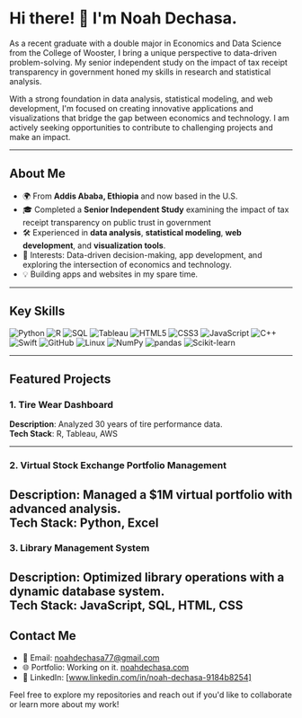 # Hi there! 👋 I'm Noah Dechasa.

As a recent graduate with a double major in Economics and Data Science from the College of Wooster, I bring a unique perspective to data-driven problem-solving. My senior independent study on the impact of tax receipt transparency in government honed my skills in research and statistical analysis.

With a strong foundation in data analysis, statistical modeling, and web development, I'm focused on creating innovative applications and visualizations that bridge the gap between economics and technology. I am actively seeking opportunities to contribute to challenging projects and make an impact.

------------------

## About Me
- 🌍 From **Addis Ababa, Ethiopia** and now based in the U.S.
- 🎓 Completed a **Senior Independent Study** examining the impact of tax receipt transparency on public trust in government
- 🛠️ Experienced in **data analysis**, **statistical modeling**, **web development**, and **visualization tools**.
- 🌟 Interests: Data-driven decision-making, app development, and exploring the intersection of economics and technology.
- 💡 Building apps and websites in my spare time.

-----------------

## Key Skills
![Python](https://img.shields.io/badge/-Python-3776AB?style=flat&logo=python&logoColor=white)
![R](https://img.shields.io/badge/-R-276DC3?style=flat&logo=r&logoColor=white)
![SQL](https://img.shields.io/badge/-SQL-4479A1?style=flat&logo=MySQL&logoColor=white)
![Tableau](https://img.shields.io/badge/-Tableau-E97627?style=flat&logo=Tableau&logoColor=white)
![HTML5](https://img.shields.io/badge/-HTML5-E34F26?style=flat&logo=html5&logoColor=white)
![CSS3](https://img.shields.io/badge/-CSS3-1572B6?style=flat&logo=css3&logoColor=white)
![JavaScript](https://img.shields.io/badge/-JavaScript-F7DF1E?style=flat&logo=javascript&logoColor=black)
![C++](https://img.shields.io/badge/-C++-00599C?style=flat&logo=cplusplus&logoColor=white)
![Swift](https://img.shields.io/badge/-Swift-FA7343?style=flat&logo=swift&logoColor=white)
![GitHub](https://img.shields.io/badge/-GitHub-181717?style=flat&logo=github&logoColor=white)
![Linux](https://img.shields.io/badge/-Linux-FCC624?style=flat&logo=linux&logoColor=black)
![NumPy](https://img.shields.io/badge/-NumPy-013243?style=flat&logo=numpy&logoColor=white)
![pandas](https://img.shields.io/badge/-pandas-150458?style=flat&logo=pandas&logoColor=white)
![Scikit-learn](https://img.shields.io/badge/-Scikit--learn-F7931E?style=flat&logo=scikit-learn&logoColor=white)

----------------

## Featured Projects

### 1. **Tire Wear Dashboard**  
**Description**: Analyzed 30 years of tire performance data.  
**Tech Stack**: R, Tableau, AWS  

---
### 2. **Virtual Stock Exchange Portfolio Management**  
**Description**: Managed a $1M virtual portfolio with advanced analysis.  
**Tech Stack**: Python, Excel  
---
### 3. **Library Management System**  
**Description**: Optimized library operations with a dynamic database system.  
**Tech Stack**: JavaScript, SQL, HTML, CSS  
---

## Contact Me
- 📧 Email: [noahdechasa77@gmail.com](mailto:noahdechasa77@gmail.com)
- 🌐 Portfolio: Working on it. [noahdechasa.com](https://noahdechasa.com)
- 💼 LinkedIn: [www.linkedin.com/in/noah-dechasa-9184b8254]

Feel free to explore my repositories and reach out if you'd like to collaborate or learn more about my work!
